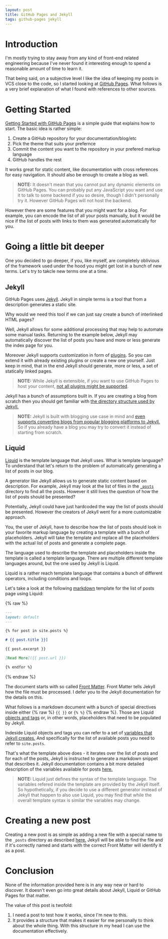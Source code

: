 ```yaml
---
layout: post
title: GitHub Pages and Jekyll
tags: github-pages jekyll
---
```


[GitHubPages]: https://guides.github.com/features/pages/ "Getting Started with GitHub Pages"
[Jekyll]: https://jekyllrb.com/ "Jekyll Home Page"
[JekyllPlugins]: https://jekyllrb.com/docs/plugins/ "Jekyll Plugins"
[JekyllStructure]: https://import.jekyllrb.com/ "Jekyll Directory Structure"
[Liquid]: https://shopify.github.io/liquid/ "Liquid Home Page"
[Markdown]: https://guides.github.com/features/mastering-markdown/ "Markdown Guide"
[FrontMatter]: https://jekyllrb.com/docs/front-matter/ "Jekyll Front Matter"
[JekyllVariables]: https://jekyllrb.com/docs/variables/ "Jekyll Varibales"

# Introduction

I'm mostly trying to stay away from any kind of front-end related engineering
because I've never found it interesting enough to spend a reasonable amount of
time to learn it.

That being said, on a subjective level I like the idea of keeping my posts in
VCS close to the code, so I started looking at [GitHub Pages][GitHubPages].
What follows is a very brief explanation of what I found with references to
other sources.

# Getting Started

[Getting Started with GitHub Pages][GitHubPages] is a simple guide that explains
how to start. The basic idea is rather simple:

1. Create a GitHub repository for your documentation/blog/etc
2. Pick the theme that suits your prefernce
3. Commit the content you want to the repository in your prefered markup
   language
4. GitHub handles the rest

It works great for static content, like documentation with cross references for
easy navigation. It should also be enough to create a blog as well.

> **NOTE:** It doesn't mean that you cannot put any dynamic elements on GitHub
Pages. You can probably put any JavaScript you want and use it to talk to some
backend if you so desire, though I didn't personally try it. However GitHub
Pages will not host the backend.

However there are some features that you might want for a blog. For example, you
can encode the list of all your posts manually, but it would be nice if the list
of posts with links to them was generated automatically for you.

# Going a little bit deeper

One you decided to go deeper, if you, like myself, are completely oblivious of
the framework used under the hood you might get lost in a bunch of new terms.
Let's try to takcle new terms one at a time.

## Jekyll

GitHub Pages uses [Jekyll][Jekyll]. Jekyll in simple terms is a tool that from
a description generates a static site.

Why would we need this tool if we can just say create a bunch of interlinked
HTML pages?

Well, Jekyll allows for some additional processing that may help to automate
some manual tasks. Returning to the example below, Jekyll may automatically
discover the list of posts you have and more or less generate the index page
for you.

Moreover Jekyll supports customization in form of [plugins][JekyllPlugins]. So
you can extend it with already existing plugins or create a new one yourself.
Just keep in mind, that in the end Jekyll should generate, more or less, a set
of statically linked pages.

> **NOTE:** While Jekyll is extensible, if you want to use GitHub Pages to
host your content, [not all plugins might be supported](https://help.github.com/en/github/working-with-github-pages/about-github-pages-and-jekyll#plugins).

Jekyll has a bunch of assumptions built in. If you are creating a blog from
scratch then you should get familiar with [the directory structure used by
Jekyll.][JekyllStructure]


> **NOTE:** Jekyll is built with blogging use case in mind and [even supports
converting blogs from popular blogging platforms to Jekyll.](https://import.jekyllrb.com/)
So if you already have a blog you may try to convert it instead of starting
from scratch.

## Liquid

[Liquid][Liquid] is the template language that Jekyll uses. What is template
language? To understand that let's return to the problem of automatically
generating a list of posts in our blog.

A generator like Jekyll allows us to generate static content based on
description. For example, Jekyll may look at the list of files in the
[`_posts`][JekyllStructure] directory to find all the posts. However it still
lives the question of how the list of posts should be presented?

Potentially, Jekyll could have just hardcoded the way the list of posts should
be presented. However the creators of Jekyll went for a more customizable
approach.

You, the user of Jekyll, have to describe how the list of posts should look in
your favorite markup language by creating a template with a bunch of
placeholders. Jekyll will take the template and replace all the placeholders
with the actual list of posts and generate a complete page.

The language used to describe the template and placeholders inside the template
is called a template language. There are multiple different template languages
around, but the one used by Jekyll is Liquid.

Liquid is a rather reach template language that contains a bunch of different
operators, including conditions and loops.

Let's take a look at the following [markdown][Markdown] template for the list of
posts page using Liquid:

{% raw %}
```markdown
---
layout: default
---

{% for post in site.posts %}

# {{ post.title }}]

{{ post.excerpt }}

[Read More]({{ post.url }})

{% endfor %}
```
{% endraw %}

The document starts with so called [Front Matter][FrontMatter]. Front Matter
tells Jekyll how the file must be processed. I defer you to the Jekyll
documentation for the details on this.

What follows is a markdown document with a bunch of special directives inside
either {% raw %} `{{ }}` or `{% %}` {% endraw %}. Those are Liquid [objects and
tags](https://shopify.github.io/liquid/basics/introduction/) or, in other words,
placeholders that need to be populated by Jekyll.

Indeside Liquid objects and tags you can refer to a set of [variables that
Jekyll creates.][JekyllVariables] And specifically for the list of available
posts you need to refer to `site.posts`.

That's what the template above does - it iterates over the list of posts and
for each of the posts, Jekyll is instructed to generate a markdown snippet that
describes it. Jekyll documentation contains a bit more detailed description of
the variables available for posts [here.](https://jekyllrb.com/docs/posts/)

> **NOTE:** Liquid just defines the syntax of the template language. The
variables refered inside the template are provided by the Jekyll itself. So
hypothetically, if you decide to use a different generator instead of Jekyll
that happen to also use Liquid, you may find that while the overall template
syntax is similar the variables may change.

# Creating a new post

Creating a new post is as simple as adding a new file with a special name to the
`_posts` directory as described [here.](https://jekyllrb.com/docs/posts/) Jekyll
will be able to find the file and if it's correctly named and starts with the
correct Front Matter will identify it as a post.

# Conclusion

None of the information provided here is in any way new or hard to discover. It doesn't even go into great details about Jekyll, Liquid or GitHub Pages for that
matter.

The value of this post is twofold:

1. I need a post to test how it works, since I'm new to this.
2. It provides a structure that makes it easier for me personally to think
   about the whole thing. With this structure in my head I can use the
   documentation effectively.
